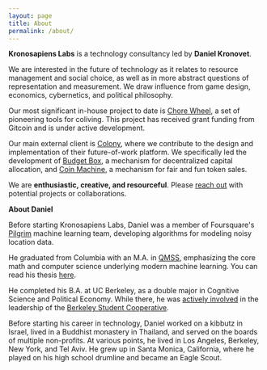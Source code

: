 ```yaml
---
layout: page
title: About
permalink: /about/
---
```


**Kronosapiens Labs** is a technology consultancy led by **Daniel Kronovet**.

We are interested in the future of technology as it relates to resource management and social choice, as well as in more abstract questions of representation and measurement. We draw influence from game design, economics, cybernetics, and political philosophy.

Our most significant in-house project to date is [Chore Wheel](https://zaratan.world/), a set of pioneering tools for coliving. This project has received grant funding from Gitcoin and is under active development.

Our main external client is [Colony](https://colony.io/), where we contribute to the design and implementation of their future-of-work platform. We specifically led the development of [Budget Box](https://colony.io/budgetbox.pdf), a mechanism for decentralized capital allocation, and [Coin Machine](https://blog.colony.io/introducing-coin-machine/), a mechanism for fair and fun token sales.

We are **enthusiastic, creative, and resourceful**. Please [reach out](mailto:kronovet@gmail.com) with potential projects or collaborations.

**About Daniel**

Before starting Kronosapiens Labs, Daniel was a member of Foursquare's [Pilgrim](https://enterprise.foursquare.com/developers/pilgrim) machine learning team, developing algorithms for modeling noisy location data.

He graduated from Columbia with an M.A. in [QMSS](http://www.qmss.columbia.edu/), emphasizing the core math and computer science underlying modern machine learning. You can read his thesis [here](/thesis.pdf).

He completed his B.A. at UC Berkeley, as a double major in Cognitive Science and Political Economy. While there, he was [actively involved](https://youtu.be/--B0uBXskZ0) in the leadership of the [Berkeley Student Cooperative](https://www.bsc.coop/).

Before starting his career in technology, Daniel worked on a kibbutz in Israel, lived in a Buddhist monastery in Thailand, and served on the boards of multiple non-profits. At various points, he lived in Los Angeles, Berkeley, New York, and Tel Aviv. He grew up in Santa Monica, California, where he played on his high school drumline and became an Eagle Scout.

